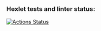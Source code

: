 ### Hexlet tests and linter status:
[![Actions Status](https://github.com/AnnJessMay/python-project-49/workflows/hexlet-check/badge.svg)](https://github.com/AnnJessMay/python-project-49/actions)